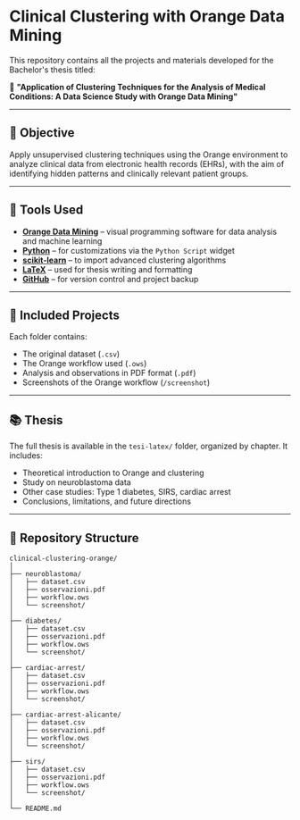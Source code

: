 # Clinical Clustering with Orange Data Mining

This repository contains all the projects and materials developed for the Bachelor's thesis titled:

📘 **"Application of Clustering Techniques for the Analysis of Medical Conditions: A Data Science Study with Orange Data Mining"**

---

## 🎯 Objective

Apply unsupervised clustering techniques using the Orange environment to analyze clinical data from electronic health records (EHRs), with the aim of identifying hidden patterns and clinically relevant patient groups.

---

## 🧠 Tools Used

- **[Orange Data Mining](https://orangedatamining.com/)** – visual programming software for data analysis and machine learning  
- **[Python](https://www.python.org/)** – for customizations via the `Python Script` widget  
- **[scikit-learn](https://scikit-learn.org/stable/)** – to import advanced clustering algorithms  
- **[LaTeX](https://www.latex-project.org/)** – used for thesis writing and formatting  
- **[GitHub](https://github.com/)** – for version control and project backup  

---

## 🔬 Included Projects

Each folder contains:

- The original dataset (`.csv`)
- The Orange workflow used (`.ows`)
- Analysis and observations in PDF format (`.pdf`)
- Screenshots of the Orange workflow (`/screenshot`)

---

## 📚 Thesis

The full thesis is available in the `tesi-latex/` folder, organized by chapter. It includes:

- Theoretical introduction to Orange and clustering
- Study on neuroblastoma data
- Other case studies: Type 1 diabetes, SIRS, cardiac arrest
- Conclusions, limitations, and future directions

---

## 📂 Repository Structure

```plaintext
clinical-clustering-orange/
│
├── neuroblastoma/
│   ├── dataset.csv
│   ├── osservazioni.pdf
│   ├── workflow.ows
│   └── screenshot/
│
├── diabetes/
│   ├── dataset.csv
│   ├── osservazioni.pdf
│   ├── workflow.ows
│   └── screenshot/
│
├── cardiac-arrest/
│   ├── dataset.csv
│   ├── osservazioni.pdf
│   ├── workflow.ows
│   └── screenshot/
│
├── cardiac-arrest-alicante/
│   ├── dataset.csv
│   ├── osservazioni.pdf
│   ├── workflow.ows
│   └── screenshot/
│
├── sirs/
│   ├── dataset.csv
│   ├── osservazioni.pdf
│   ├── workflow.ows
│   └── screenshot/
│
└── README.md
